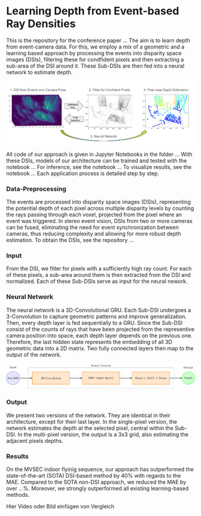# Learning Depth from Event-based Ray Densities

This is the repository for the conference paper ... The aim is to learn depth from event-camera data. For this, we employ a mix of a geometric and a learning based approach by processing the events into disparity space images (DSIs), filtering these for condfident pixels and then extracting a sub-area of the DSI around it. These Sub-DSIs are then fed into a neural network to estimate depth.

![Alt Text](assets/Framework_cropped.png)

All code of our approach is given in Jupyter Notebooks in the folder ... With these DSIs, models of our architecture can be trained and tested with the notebook ... For inference, see the notebook ... To visualize results, see the notebook ... Each application process is detailed step by step.

### Data-Preprocessing

The events are processed into disparity space images (DSIs), representing the potential depth of each pixel across multiple disparity levels by counting the rays passing through each voxel, projected from the pixel where an event was triggered. In stereo event vision, DSIs from two or more cameras can be fused, eliminating the need for event synchronization between cameras, thus reducing complexity and allowing for more robust depth estimation. To obtain the DSIs, see the repository ...

### Input

From the DSI, we filter for pixels with a sufficiently high ray count. For each of these pixels, a sub-area around them is then extracted from the DSI and normalized. Each of these Sub-DSIs serve as input for the neural nework.

### Neural Network

The neural network is a 3D-Convolutional GRU. Each Sub-DSI undergoes a 3-Convolution to capture geometric patterns and improve generalization. Then, every depth layer is fed sequentially to a GRU. Since the Sub-DSI consist of the counts of rays that have been projected from the representive camera position into space, each depth layer depends on the previous one. Therefore, the last hidden state represents the embedding of all 3D geometric data into a 2D matrix. Two fully connected layers then map to the output of the network.

![Alt Text](assets/neural_net.png)

### Output

We present two versions of the network. They are identical in their architecture, except for their last layer. In the single-pixel version, the network estimates the depth at the selected pixel, central within the Sub-DSI. In the multi-pixel version, the output is a 3x3 grid, also estimating the adjacent pixels depths.

### Results

On the MVSEC indoor flyinig sequence, our approach has outperformed the state-of-the-art (SOTA) DSI-based method by 40% with regards to the MAE. Compared to the SOTA non-DSI approach, we reduced the MAE by over ...%. Moreover, we strongly outperformed all existing learning-based methods.

Hier Video oder Bild einfügen von Vergleich
